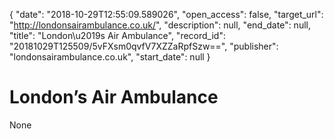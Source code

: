 {
  "date": "2018-10-29T12:55:09.589026", 
  "open_access": false, 
  "target_url": "http://londonsairambulance.co.uk/", 
  "description": null, 
  "end_date": null, 
  "title": "London\u2019s Air Ambulance", 
  "record_id": "20181029T125509/5vFXsm0qvfV7XZZaRpfSzw==", 
  "publisher": "londonsairambulance.co.uk", 
  "start_date": null
}

# London’s Air Ambulance

None